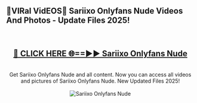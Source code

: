 <h2>🔴VIRal VidEOS🔴 Sariixo Onlyfans Nude Videos And Photos - Update Files 2025!</h2>
<br>
<div align="center">
<h2><a href="https://virallinks.top/odZfE0" rel="nofollow">🔴 CLICK HERE 🌐==►► Sariixo Onlyfans Nude</a></h2>
<br>
Get Sariixo Onlyfans Nude and all content. Now you can access all videos and pictures of Sariixo Onlyfans Nude. New Updated Files 2025!
<br>
<br>
<a href="https://virallinks.top/odZfE0" rel="nofollow" data-target="animated-image.originalLink"><img src="https://i.imgur.com/dJHk4Zq.gif)" alt="Sariixo Onlyfans Nude" style="max-width: 100%; display: inline-block;" data-target="animated-image.originalImage"></a>
</div>
<br>
